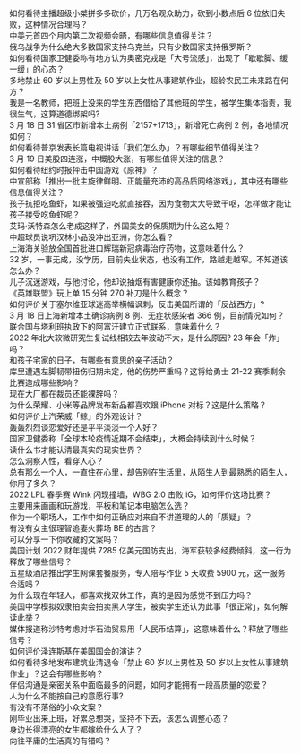 如何看待主播超级小桀拼多多砍价，几万名观众助力，砍到小数点后  6 位依旧失败，这种情况合理吗？  
中美元首四个月内第二次视频会晤，有哪些信息值得关注？  
俄乌战争为什么绝大多数国家支持乌克兰，只有少数国家支持俄罗斯？  
如何看待国家卫健委称有地方认为奥密克戎是「大号流感」，出现了「歇歇脚、缓一缓」的心态？  
多地禁止 60 岁以上男性及 50 岁以上女性从事建筑作业，超龄农民工未来路在何方？  
我是一名教师，把班上没来的学生东西借给了其他班的学生，被学生集体指责，我很生气，这算道德绑架吗?  
3 月 18 日 31 省区市新增本土病例「2157+1713」，新增死亡病例 2 例，各地情况如何？  
如何看待普京发表长篇电视讲话「我们怎么办」？有哪些细节值得关注？  
3 月 19 日美股四连涨，中概股大涨，有哪些值得关注的信息？  
如何看待纽约时报抨击中国游戏《原神》？  
中宣部称「推出一批主旋律鲜明、正能量充沛的高品质网络游戏」，其中还有哪些信息值得关注？  
孩子抗拒吃鱼虾，如果被强迫吃就直接吞，因为食物太大导致干呕，怎样做才能让孩子接受吃鱼虾呢？  
艾玛·沃特森怎么老成这样了，外国美女的保质期为什么这么短？  
中超球员说巩汉林小品没冲出亚洲，你怎么看？  
上海海关验放全国首批进口辉瑞新冠病毒治疗药物，这意味着什么？  
32 岁，一事无成，没学历，目前失业状态，也没有工作，路越走越窄。不知道该怎么办？  
儿子沉迷游戏，与他讨论，他却说抽烟有害健康你还抽。该如教育孩子？  
《英雄联盟》玩上单 15 分钟 270 补刀是什么概念？  
如何评价关于塞尔维亚球迷高举横幅讽刺，反击美国所谓的「反战西方」?  
3 月 18 日上海新增本土确诊病例 8 例、无症状感染者 366 例，目前情况如何？  
联合国与塔利班执政下的阿富汗建立正式联系，意味着什么？  
2022 年北大软微研究生复试线相较去年波动不大，是什么原因? 23 年会「炸」吗？  
和孩子宅家的日子，有哪些有意思的亲子活动？  
库里遭遇左脚韧带扭伤归期未定，他的伤势严重吗？这将给勇士 21-22 赛季剩余比赛造成哪些影响？  
现在大厂都在裁员还能裸辞吗？  
为什么荣耀、小米等品牌发布新品都喜欢跟 iPhone 对标？这是什么策略？  
如何评价上汽荣威「鲸」的外观设计？  
轰轰烈烈谈恋爱好还是平平淡淡一个人好？  
国家卫健委称「全球本轮疫情近期不会结束」，大概会持续到什么时候？  
读什么书才能认清最真实的现实世界？  
怎么洞察人性，看穿人心？  
总有那么一个人，一直住在心里，却告别在生活里，从陌生人到最熟悉的陌生人，你用了多久？  
2022 LPL 春季赛 Wink 闪现撞墙，WBG 2:0 击败 iG，如何评价这场比赛？  
主要用来画画和玩游戏，平板和笔记本电脑怎么选？  
作为一个职场人，工作中如何正确应对来自不讲道理的人的「质疑」？  
有没有女主很理智追妻火葬场 BE 的古言？  
可以分享一下你收藏的文案吗？  
美国计划 2022 财年提供 7285 亿美元国防支出，海军获较多经费倾斜，这一行为释放了哪些信号？  
五星级酒店推出学生网课套餐服务，专人陪写作业 5 天收费 5900 元，这一服务合适吗？  
为什么现在年轻人，都喜欢找双休工作，真的是因为感觉不到压力吗？  
美国中学模拟奴隶拍卖会拍卖黑人学生，被卖学生还认为此事「很正常」，如何解读此举？  
媒体报道称沙特考虑对华石油贸易用「人民币结算」，这意味着什么？释放了哪些信号？  
如何评价泽连斯基在美国国会的演讲？  
如何看待多地发布建筑业清退令「禁止 60 岁以上男性及 50 岁以上女性从事建筑作业」？这会有哪些影响？  
伴侣沟通是亲密关系中面临最多的问题，如何才能拥有一段高质量的恋爱？  
人为什么不能按自己的意愿行事?  
有没有不落俗的小众文案？  
刚毕业出来上班，好累总想哭，坚持不下去，该怎么调整心态？  
身边长得漂亮的女生都嫁给什么人了？  
向往平庸的生活真的有错吗？  

